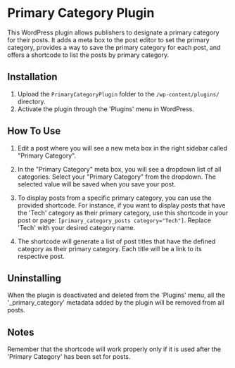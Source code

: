 # Primary Category Plugin

This WordPress plugin allows publishers to designate a primary category for their posts. It adds a meta box to the post editor to set the primary category, provides a way to save the primary category for each post, and offers a shortcode to list the posts by primary category.

## Installation

1. Upload the `PrimaryCategoryPlugin` folder to the `/wp-content/plugins/` directory.
2. Activate the plugin through the 'Plugins' menu in WordPress.

## How To Use

1. Edit a post where you will see a new meta box in the right sidebar called "Primary Category".

2. In the "Primary Category" meta box, you will see a dropdown list of all categories. Select your "Primary Category" from the dropdown. The selected value will be saved when you save your post.

3. To display posts from a specific primary category, you can use the provided shortcode. For instance, if you want to display posts that have the 'Tech' category as their primary category, use this shortcode in your post or page: `[primary_category_posts category="Tech"]`. Replace 'Tech' with your desired category name.

4. The shortcode will generate a list of post titles that have the defined category as their primary category. Each title will be a link to its respective post.

## Uninstalling

When the plugin is deactivated and deleted from the 'Plugins' menu, all the '_primary_category' metadata added by the plugin will be removed from all posts.

## Notes

Remember that the shortcode will work properly only if it is used after the 'Primary Category' has been set for posts.